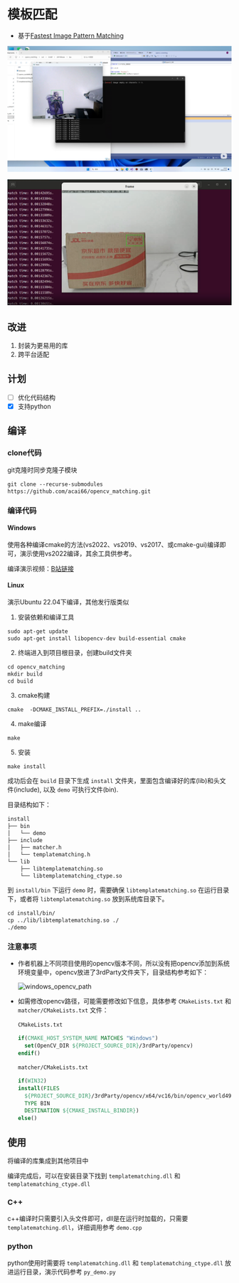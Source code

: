 # 模板匹配

- 基于[Fastest Image Pattern Matching](https://github.com/DennisLiu1993/Fastest_Image_Pattern_Matching)

![demo1](assets/demo1.png)

![demo2](assets/demo2.png)

## 改进

1. 封装为更易用的库
2. 跨平台适配

## 计划

- [ ] 优化代码结构
- [x] 支持python

## 编译

### clone代码

git克隆时同步克隆子模块

```shell
git clone --recurse-submodules https://github.com/acai66/opencv_matching.git
```

### 编译代码

#### Windows

使用各种编译cmake的方法(vs2022、vs2019、vs2017、或cmake-gui)编译即可，演示使用vs2022编译，其余工具供参考。

编译演示视频：[B站链接](https://www.bilibili.com/video/BV1hu4m1F7D1)

#### Linux

演示Ubuntu 22.04下编译，其他发行版类似

1. 安装依赖和编译工具

```shell
sudo apt-get update
sudo apt-get install libopencv-dev build-essential cmake
```

2. 终端进入到项目根目录，创建build文件夹

```shell
cd opencv_matching
mkdir build
cd build
```

3. cmake构建

```shell
cmake  -DCMAKE_INSTALL_PREFIX=./install ..
```

4. make编译

```shell
make
```

5. 安装

```shell
make install
```

成功后会在 `build` 目录下生成 `install` 文件夹，里面包含编译好的库(lib)和头文件(include), 以及 `demo` 可执行文件(bin).

目录结构如下：

```shell
install
├── bin
│   └── demo
├── include
│   ├── matcher.h
│   └── templatematching.h
└── lib
    ├── libtemplatematching.so
    └── libtemplatematching_ctype.so
```

到 `install/bin` 下运行 `demo` 时，需要确保 `libtemplatematching.so` 在运行目录下，或者将 `libtemplatematching.so` 放到系统库目录下。

```shell
cd install/bin/
cp ../lib/libtemplatematching.so ./
./demo
```



### 注意事项

- 作者机器上不同项目使用的opencv版本不同，所以没有把opencv添加到系统环境变量中，opencv放进了3rdParty文件夹下，目录结构参考如下：

  ![windows_opencv_path](asserts/opencv_path.png)

- 如需修改opencv路径，可能需要修改如下信息，具体参考 `CMakeLists.txt` 和 `matcher/CMakeLists.txt` 文件：

  `CMakeLists.txt`

  ```cmake
  if(CMAKE_HOST_SYSTEM_NAME MATCHES "Windows")
    set(OpenCV_DIR ${PROJECT_SOURCE_DIR}/3rdParty/opencv)
  endif()
  ```

  `matcher/CMakeLists.txt`

  ```cmake
  if(WIN32)
  install(FILES 
    ${PROJECT_SOURCE_DIR}/3rdParty/opencv/x64/vc16/bin/opencv_world490.dll
    TYPE BIN 
    DESTINATION ${CMAKE_INSTALL_BINDIR})
  else()
  ```

## 使用

将编译的库集成到其他项目中

编译完成后，可以在安装目录下找到 `templatematching.dll` 和 `templatematching_ctype.dll`

### C++

c++编译时只需要引入头文件即可，dll是在运行时加载的，只需要 `templatematching.dll`，详细调用参考 `demo.cpp`

### python

python使用时需要将 `templatematching.dll` 和 `templatematching_ctype.dll` 放进运行目录，演示代码参考 `py_demo.py`
